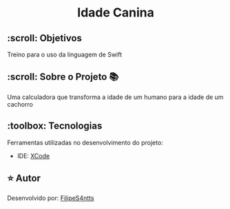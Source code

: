 <h1 align="center">Idade Canina</h1>



<h2 id=objective>:scroll: Objetivos</h2>

Treino para o uso da linguagem de Swift

<h2 id=objective>:scroll: Sobre o Projeto 📚</h2>

Uma calculadora que transforma a idade de um humano para a idade de um cachorro

<h2 id=technology>:toolbox: Tecnologias</h2>

Ferramentas utilizadas no desenvolvimento do projeto:

- IDE: <a href="https://dartpad.dev">XCode</a>

<h2 id=author>⭐️ Autor</h2>

Desenvolvido por: <a href="www.linkedin.com/in/filipesantanawrk" target="_blank">FilipeS4ntts</a>


